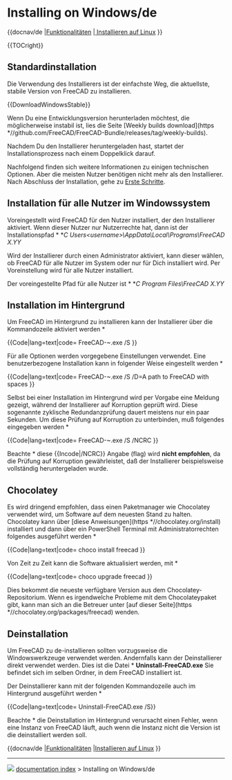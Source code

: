 # Installing on Windows/de
{{docnav/de
|[Funktionalitäten](Feature_list/de.md)
|[ Installieren auf Linux](Install_on_Linux/de.md)
}}


{{TOCright}}

## Standardinstallation

Die Verwendung des Installierers ist der einfachste Weg, die aktuellste, stabile Version von FreeCAD zu installieren.


{{DownloadWindowsStable}}

Wenn Du eine Entwicklungsversion herunterladen möchtest, die möglicherweise instabil ist, lies die Seite [Weekly builds download](https   *//github.com/FreeCAD/FreeCAD-Bundle/releases/tag/weekly-builds).

Nachdem Du den Installierer heruntergeladen hast, startet der Installationsprozess nach einem Doppelklick darauf.

Nachfolgend finden sich weitere Informationen zu einigen technischen Optionen. Aber die meisten Nutzer benötigen nicht mehr als den Installierer. Nach Abschluss der Installation, gehe zu [Erste Schritte](Getting_started/de.md).

## Installation für alle Nutzer im Windowssystem 

Voreingestellt wird FreeCAD für den Nutzer installiert, der den Installierer aktiviert. Wenn dieser Nutzer nur Nutzerrechte hat, dann ist der Installationspfad   * **C   *Users\<username>\AppData\Local\Programs\FreeCAD X.YY**

Wird der Installierer durch einen Administrator aktiviert, kann dieser wählen, ob FreeCAD für alle Nutzer im System oder nur für Dich installiert wird. Per Voreinstellung wird für alle Nutzer installiert.

Der voreingestellte Pfad für alle Nutzer ist   * **C   *Program Files\FreeCAD X.YY**

## Installation im Hintergrund 

Um FreeCAD im Hintergrund zu installieren kann der Installierer über die Kommandozeile aktiviert werden   *


{{Code|lang=text|code=
FreeCAD-~.exe /S
}}

Für alle Optionen werden vorgegebene Einstellungen verwendet. Eine benutzerbezogene Installation kann in folgender Weise eingestellt werden   *


{{Code|lang=text|code=
FreeCAD-~.exe /S /D=A path to FreeCAD with spaces
}}

Selbst bei einer Installation im Hintergrund wird per Vorgabe eine Meldung gezeigt, während der Installierer auf Korruption geprüft wird. Diese sogenannte zyklische Redundanzprüfung dauert meistens nur ein paar Sekunden. Um diese Prüfung auf Korruption zu unterbinden, muß folgendes eingegeben werden   *


{{Code|lang=text|code=
FreeCAD-~.exe /S /NCRC
}}

Beachte   * diese {{Incode|/NCRC}} Angabe (flag) wird **nicht empfohlen**, da die Prüfung auf Korruption gewährleistet, daß der Installierer beispielsweise vollständig heruntergeladen wurde.

## Chocolatey

Es wird dringend empfohlen, dass einen Paketmanager wie Chocolatey verwendet wird, um Software auf dem neuesten Stand zu halten. Chocolatey kann über [diese Anweisungen](https   *//chocolatey.org/install) installiert und dann über ein PowerShell Terminal mit Administratorrechten folgendes ausgeführt werden   *


{{Code|lang=text|code=
choco install freecad
}}

Von Zeit zu Zeit kann die Software aktualisiert werden, mit   *


{{Code|lang=text|code=
choco upgrade freecad
}}

Dies bekommt die neueste verfügbare Version aus dem Chocolatey-Repositorium. Wenn es irgendwelche Probleme mit dem Chocolateypaket gibt, kann man sich an die Betreuer unter [auf dieser Seite](https   *//chocolatey.org/packages/freecad) wenden.

## Deinstallation

Um FreeCAD zu de-installieren sollten vorzugsweise die Windowswerkzeuge verwendet werden. Andernfalls kann der Deinstallierer direkt verwendet werden. Dies ist die Datei   * **Uninstall-FreeCAD.exe** Sie befindet sich im selben Ordner, in dem FreeCAD installiert ist.

Der Deinstallierer kann mit der folgenden Kommandozeile auch im Hintergrund ausgeführt werden   *


{{Code|lang=text|code=
Uninstall-FreeCAD.exe /S}}

Beachte   * die Deinstallation im Hintergrund verursacht einen Fehler, wenn eine Instanz von FreeCAD läuft, auch wenn die Instanz nicht die Version ist die deinstalliert werden soll.


{{docnav/de
|[Funktionalitäten](Feature_list/de.md)
|[Installieren auf Linux](Install_on_Linux/de.md)
}}



---
![](images/Right_arrow.png) [documentation index](../README.md) > Installing on Windows/de
